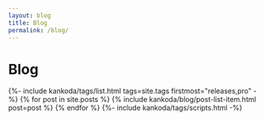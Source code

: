 ```yaml
---
layout: blog
title: Blog
permalink: /blog/
---
```


<h1>Blog</h1>

<div class="blog list">
    {%- include kankoda/tags/list.html tags=site.tags firstmost="releases,pro" -%}
    {% for post in site.posts %}
    {% include kankoda/blog/post-list-item.html post=post %}
    {% endfor %}
    {%- include kankoda/tags/scripts.html -%}
</div>